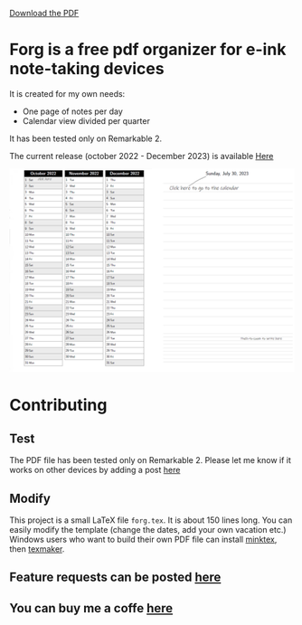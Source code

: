 [Download the PDF](https://github.com/d93b5/forg/releases/download/Q42022/forg.pdf)

# Forg is a free pdf organizer for e-ink note-taking devices

It is created for my own needs: 

 - One page of notes per day
 - Calendar view divided per quarter


It has been tested only on Remarkable 2. 

The current release (october 2022 - December 2023) is available [Here](https://github.com/d93b5/forg/releases/download/Q42022/forg.pdf)

![image](/snapshot.png)

# Contributing

## Test
The PDF file has been tested only on Remarkable 2. Please let me know if it works on other devices by adding a post  [here](https://github.com/d93b5/forg/discussions)

## Modify
This project is a small LaTeX file `forg.tex`. It is about 150 lines long. You can easily modify the template (change the dates, add your own vacation etc.)
Windows users who want to build their own PDF file can install [minktex](https://miktex.org/download), then [texmaker](https://www.xm1math.net/texmaker/).


## Feature requests can be posted [here](https://github.com/d93b5/forg/discussions)

## You can buy me a coffe [here](https://www.buymeacoffee.com/d93b5)
